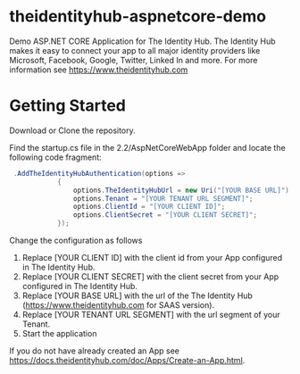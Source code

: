 theidentityhub-aspnetcore-demo
===========================

Demo ASP.NET CORE Application for The Identity Hub. The Identity Hub makes it easy to connect your app to all major identity providers like Microsoft, Facebook, Google, Twitter, Linked In and more. For more information see https://www.theidentityhub.com

Getting Started
===============

Download or Clone the repository. 

Find the startup.cs file in the 2.2/AspNetCoreWebApp folder and locate the following code fragment:

````cs
 .AddTheIdentityHubAuthentication(options =>
            {
                options.TheIdentityHubUrl = new Uri("[YOUR BASE URL]");
                options.Tenant = "[YOUR TENANT URL SEGMENT]";
                options.ClientId = "[YOUR CLIENT ID]";
                options.ClientSecret = "[YOUR CLIENT SECRET]";
            });
````

Change the configuration as follows

1. Replace [YOUR CLIENT ID] with the client id from your App configured in The Identity Hub.
2. Replace [YOUR CLIENT SECRET] with the client secret from your App configured in The Identity Hub.
3. Replace [YOUR BASE URL] with the url of the The Identity Hub (https://www.theidentityhub.com for SAAS version).
4. Replace [YOUR TENANT URL SEGMENT] with the url segment of your Tenant.
5. Start the application

If you do not have already created an App see https://docs.theidentityhub.com/doc/Apps/Create-an-App.html.

